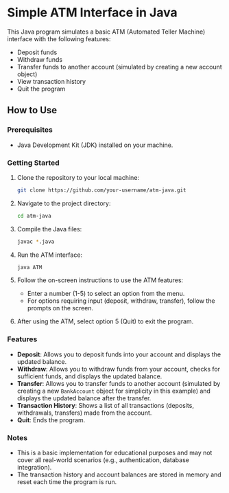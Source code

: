 # Simple ATM Interface in Java

This Java program simulates a basic ATM (Automated Teller Machine) interface with the following features:

- Deposit funds
- Withdraw funds
- Transfer funds to another account (simulated by creating a new account object)
- View transaction history
- Quit the program

## How to Use

### Prerequisites

- Java Development Kit (JDK) installed on your machine.

### Getting Started

1. Clone the repository to your local machine:

   ```bash
   git clone https://github.com/your-username/atm-java.git
   ```

2. Navigate to the project directory:

   ```bash
   cd atm-java
   ```

3. Compile the Java files:

   ```bash
   javac *.java
   ```

4. Run the ATM interface:

   ```bash
   java ATM
   ```

5. Follow the on-screen instructions to use the ATM features:
   - Enter a number (1-5) to select an option from the menu.
   - For options requiring input (deposit, withdraw, transfer), follow the prompts on the screen.

6. After using the ATM, select option 5 (Quit) to exit the program.

### Features

- **Deposit**: Allows you to deposit funds into your account and displays the updated balance.
- **Withdraw**: Allows you to withdraw funds from your account, checks for sufficient funds, and displays the updated balance.
- **Transfer**: Allows you to transfer funds to another account (simulated by creating a new `BankAccount` object for simplicity in this example) and displays the updated balance after the transfer.
- **Transaction History**: Shows a list of all transactions (deposits, withdrawals, transfers) made from the account.
- **Quit**: Ends the program.

### Notes

- This is a basic implementation for educational purposes and may not cover all real-world scenarios (e.g., authentication, database integration).
- The transaction history and account balances are stored in memory and reset each time the program is run.
